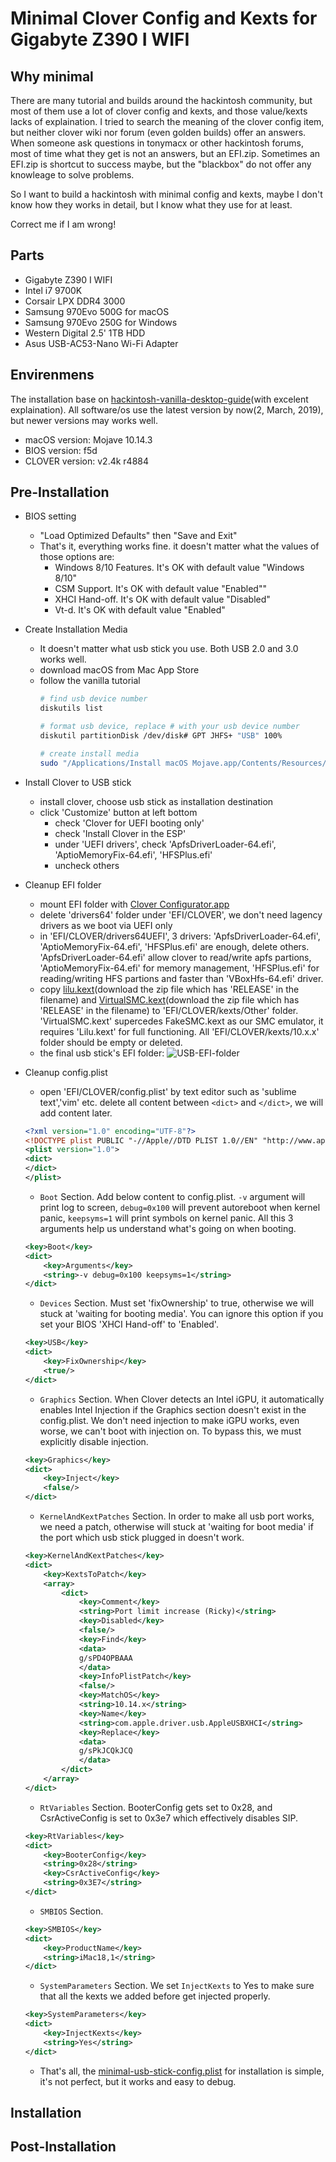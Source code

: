 # Minimal Clover Config and Kexts for Gigabyte Z390 I WIFI

## Why minimal

There are many tutorial and builds around the hackintosh community, but most of them use a lot of clover config and kexts, and those value/kexts lacks of explaination. I tried to search the meaning of the clover config item, but neither clover wiki nor forum (even golden builds) offer an answers. When someone ask questions in tonymacx or other hackintosh forums, most of time what they get is not an answers, but an EFI.zip. Sometimes an EFI.zip is shortcut to success maybe, but the "blackbox" do not offer any knowleage to solve problems.

So I want to build a hackintosh with minimal config and kexts, maybe I don't know how they works in detail, but I know what they use for at least.

Correct me if I am wrong!

## Parts

- Gigabyte Z390 I WIFI
- Intel i7 9700K
- Corsair LPX DDR4 3000
- Samsung 970Evo 500G for macOS
- Samsung 970Evo 250G for Windows
- Western Digital 2.5' 1TB HDD
- Asus USB-AC53-Nano Wi-Fi Adapter

## Envirenmens

The installation base on [hackintosh-vanilla-desktop-guide](https://hackintosh.gitbook.io/-r-hackintosh-vanilla-desktop-guide/)(with excelent explaination). All software/os use the latest version by now(2, March, 2019), but newer versions may works well.

- macOS version: Mojave 10.14.3
- BIOS version: f5d
- CLOVER version: v2.4k r4884

## Pre-Installation

- BIOS setting
  - "Load Optimized Defaults" then "Save and Exit"
  - That's it, everything works fine. it doesn't matter what the values of those options are:
    - Windows 8/10 Features. It's OK with default value "Windows 8/10"
    - CSM Support. It's OK with default value "Enabled""
    - XHCI Hand-off. It's OK with default value "Disabled"
    - Vt-d. It's OK with default value "Enabled"

- Create Installation Media
  - It doesn't matter what usb stick you use. Both USB 2.0 and 3.0 works well.
  - download macOS from Mac App Store
  - follow the vanilla tutorial
    ```bash
    # find usb device number
    diskutils list

    # format usb device, replace # with your usb device number
    diskutil partitionDisk /dev/disk# GPT JHFS+ "USB" 100%

    # create install media
    sudo "/Applications/Install macOS Mojave.app/Contents/Resources/createinstallmedia" --volume /Volumes/USB
    ```

- Install Clover to USB stick
  - install clover, choose usb stick as installation destination
  - click 'Customize' button at left bottom
    - check 'Clover for UEFI booting only'
    - check 'Install Clover in the ESP'
    - under 'UEFI drivers', check 'ApfsDriverLoader-64.efi', 'AptioMemoryFix-64.efi', 'HFSPlus.efi'
    - uncheck others

- Cleanup EFI folder
  - mount EFI folder with [Clover Configurator.app](https://mackie100projects.altervista.org/download/ccg/)
  - delete 'drivers64' folder under 'EFI/CLOVER', we don't need lagency drivers as we boot via UEFI only
  - in 'EFI/CLOVER/drivers64UEFI', 3 drivers: 'ApfsDriverLoader-64.efi', 'AptioMemoryFix-64.efi', 'HFSPlus.efi' are enough, delete others. 'ApfsDriverLoader-64.efi' allow clover to read/write apfs partions, 'AptioMemoryFix-64.efi' for memory management, 'HFSPlus.efi' for reading/writing HFS partions and faster than 'VBoxHfs-64.efi' driver.
  - copy [lilu.kext](https://github.com/acidanthera/Lilu/releases)(download the zip file which has 'RELEASE' in the filename) and [VirtualSMC.kext](https://github.com/acidanthera/VirtualSMC/releases)(download the zip file which has 'RELEASE' in the filename) to 'EFI/CLOVER/kexts/Other' folder. 'VirtualSMC.kext' supercedes FakeSMC.kext as our SMC emulator, it requires 'Lilu.kext' for full functioning. All 'EFI/CLOVER/kexts/10.x.x' folder should be empty or deleted.
  - the final usb stick's EFI folder: ![USB-EFI-folder](./screenshots/USB-EFI-folder.png)

- Cleanup config.plist
  - open 'EFI/CLOVER/config.plist' by text editor such as 'sublime text','vim' etc. delete all content between `<dict>` and `</dict>`, we will add content later.
  ```xml
  <?xml version="1.0" encoding="UTF-8"?>
  <!DOCTYPE plist PUBLIC "-//Apple//DTD PLIST 1.0//EN" "http://www.apple.com/DTDs/PropertyList-1.0.dtd">
  <plist version="1.0">
  <dict>
  </dict>
  </plist>
  ```
  - `Boot` Section. Add below content to config.plist. `-v` argument will print log to screen, `debug=0x100` will prevent autoreboot when kernel panic, `keepsyms=1` will print symbols on kernel panic. All this 3 arguments help us understand what's going on when booting.
  ```xml
  <key>Boot</key>
  <dict>
      <key>Arguments</key>
      <string>-v debug=0x100 keepsyms=1</string>
  </dict>
  ```
  - `Devices` Section. Must set 'fixOwnership' to true, otherwise we will stuck at 'waiting for booting media'. You can ignore this option if you set your BIOS 'XHCI Hand-off' to 'Enabled'.
  ```xml
  <key>USB</key>
  <dict>
      <key>FixOwnership</key>
      <true/>
  </dict>
  ```
  - `Graphics` Section. When Clover detects an Intel iGPU, it automatically enables Intel Injection if the Graphics section doesn't exist in the config.plist. We don't need injection to make iGPU works, even worse, we can't boot with injection on. To bypass this, we must explicitly disable injection.
  ```xml
  <key>Graphics</key>
  <dict>
      <key>Inject</key>
      <false/>
  </dict>
  ```
  - `KernelAndKextPatches` Section. In order to make all usb port works, we need a patch, otherwise will stuck at 'waiting for boot media' if the port which usb stick plugged in doesn't work.
  ```xml
  <key>KernelAndKextPatches</key>
  <dict>
      <key>KextsToPatch</key>
      <array>
          <dict>
              <key>Comment</key>
              <string>Port limit increase (Ricky)</string>
              <key>Disabled</key>
              <false/>
              <key>Find</key>
              <data>
              g/sPD4OPBAAA
              </data>
              <key>InfoPlistPatch</key>
              <false/>
              <key>MatchOS</key>
              <string>10.14.x</string>
              <key>Name</key>
              <string>com.apple.driver.usb.AppleUSBXHCI</string>
              <key>Replace</key>
              <data>
              g/sPkJCQkJCQ
              </data>
          </dict>
      </array>
  </dict>
  ```
  - `RtVariables` Section. BooterConfig gets set to 0x28, and CsrActiveConfig is set to 0x3e7 which effectively disables SIP.
  ```xml
  <key>RtVariables</key>
  <dict>
      <key>BooterConfig</key>
      <string>0x28</string>
      <key>CsrActiveConfig</key>
      <string>0x3E7</string>
  </dict>
  ```
  - `SMBIOS` Section.
  ```xml
  <key>SMBIOS</key>
  <dict>
      <key>ProductName</key>
      <string>iMac18,1</string>
  </dict>
  ```
  - `SystemParameters` Section. We set `InjectKexts` to Yes to make sure that all the kexts we added before get injected properly.
  ```xml
  <key>SystemParameters</key>
  <dict>
      <key>InjectKexts</key>
      <string>Yes</string>
  </dict>
  ```
  - That's all, the [minimal-usb-stick-config.plist](./minimal-usb-stick-config.plist) for installation is simple, it's not perfect, but it works and easy to debug.

## Installation
## Post-Installation
